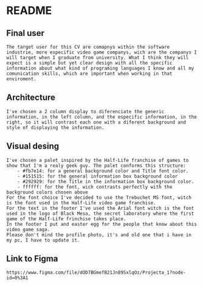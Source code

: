 # README #

## Final user
    The target user for this CV are comapnys within the software industrie, more especific video game companys, wich are the companys I will target when I graduate from university. What I think they will expect is a simple but yet clear design with all the specific information about what kind of programing languages I know and all my comunication skills, which are important when working in that enviroment.  
## Architecture
    I've chosen a 2 column display to diferenciate the generic information, in the left column, and the especific information, in the right, so it will contrast each one with a diferent background and style of displaying the information.
## Visual desing
    I've chosen a palet inspired by the Half-Life franchise of games to show that I'm a realy geek guy. The palet conforms this structure:
        - #fb7e14: for a general background color and Title font color.
        - #151515: for the general information box background color
        - #292929: for the Title in the information box background color.
        - ffffff: for the font, wich contrasts perfectly with the background colors chosen above
    For the font choice I've decided to use the Trebuchet MS font, witch is the font used in the Half-Life video game franchise.
    For the text in the footer I've used the Arial font witch is the font used in the logo of Black Mesa, the secret laboratory where the first game of the Half-Life frinchise takes place. 
    In the footer I put and easter egg for the people that know about this video game saga. 
    Please don't mind the profile photo, it's and old one that i have in my pc, I have to update it.

## Link to Figma
    https://www.figma.com/file/dOD7BGmefB21Jn89SxlqOz/Projecta_1?node-id=0%3A1
